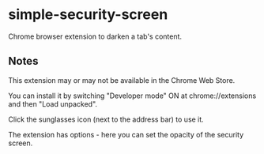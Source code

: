 # simple-security-screen
Chrome browser extension to darken a tab's content.

## Notes
This extension may or may not be available in the Chrome Web Store.

You can install it by switching "Developer mode" ON at chrome://extensions and then "Load unpacked".

Click the sunglasses icon (next to the address bar) to use it.

The extension has options - here you can set the opacity of the security screen.

